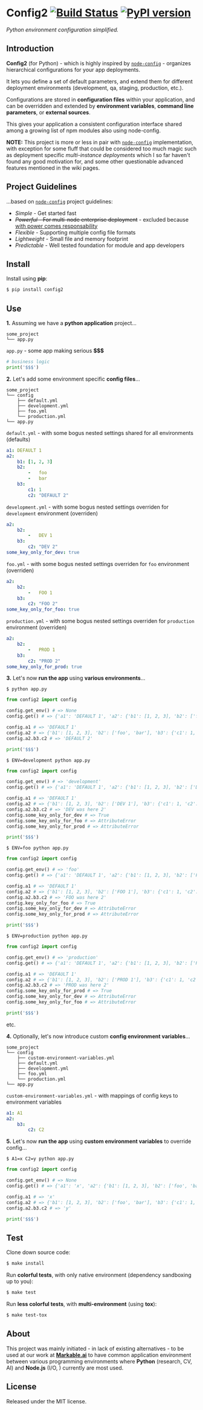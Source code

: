 
# Config2 [![Build Status](https://travis-ci.com/grimen/python-config2.svg?branch=master)](https://travis-ci.com/grimen/python-config2) [![PyPI version](https://badge.fury.io/py/config2.svg)](https://badge.fury.io/py/config2)

*Python environment configuration simplified.*


## Introduction

**Config2** (for Python) - which is highly inspired by [`node-config`](https://github.com/lorenwest/node-config) - organizes hierarchical configurations for your app deployments.

It lets you define a set of default parameters, and extend them for different deployment environments (development, qa, staging, production, etc.).

Configurations are stored in **configuration files** within your application, and can be overridden and extended by **environment variables**, **command line parameters**, or **external sources**.

This gives your application a consistent configuration interface shared among a growing list of npm modules also using node-config.

**NOTE:** This project is more or less in pair with [`node-config`](https://github.com/lorenwest/node-config) implementation, with exception for some fluff that could be considered too much magic such as deployment specific *multi-instance deployments* which I so far haven't found any good motivation for, and some other questionable advanced features mentioned in the wiki pages.


## Project Guidelines

...based on [`node-config`](https://github.com/lorenwest/node-config) project guidelines:

- *Simple* - Get started fast
- ~~*Powerful* - For multi-node enterprise deployment~~ - excluded because [with power comes responsability](https://en.wikipedia.org/wiki/Principle_of_least_astonishment)
- *Flexible* - Supporting multiple config file formats
- *Lightweight* - Small file and memory footprint
- *Predictable* - Well tested foundation for module and app developers


## Install

Install using **pip**:

```sh
$ pip install config2
```


## Use

**1.** Assuming we have a **python application** project...

```
some_project
└── app.py
```

`app.py` - some app making serious **&#36;&#36;&#36;**

```python
# business logic
print('$$$')
```


**2.** Let's add some environment specific **config files**...

```
some_project
└── config
    ├── default.yml
    ├── development.yml
    ├── foo.yml
    └── production.yml
└── app.py
```

`default.yml` - with some bogus nested settings shared for all environments (defaults)

```yaml
a1: DEFAULT 1
a2:
    b1: [1, 2, 3]
    b2:
        -   foo
        -   bar
    b3:
        c1: 1
        c2: "DEFAULT 2"
```

`development.yml` - with some bogus nested settings overriden for `development` environment (overriden)

```yaml
a2:
    b2:
        -   DEV 1
    b3:
        c2: "DEV 2"
some_key_only_for_dev: true
```

`foo.yml` - with some bogus nested settings overriden for `foo` environment (overriden)

```yaml
a2:
    b2:
        -   FOO 1
    b3:
        c2: "FOO 2"
some_key_only_for_foo: true
```

`production.yml` - with some bogus nested settings overriden for `production` environment (overriden)

```yaml
a2:
    b2:
        -   PROD 1
    b3:
        c2: "PROD 2"
some_key_only_for_prod: true
```


**3.** Let's now **run the app** using **various environments**...

`$ python app.py`

```python
from config2 import config

config.get_env() # => None
config.get() # => {'a1': 'DEFAULT 1', 'a2': {'b1': [1, 2, 3], 'b2': ['foo', 'bar'], 'b3': {'c1': 1, 'c2': 'DEFAULT 2'}}}

config.a1 # => 'DEFAULT 1'
config.a2 # => {'b1': [1, 2, 3], 'b2': ['foo', 'bar'], 'b3': {'c1': 1, 'c2': 'DEFAULT 2'}}
config.a2.b3.c2 # => 'DEFAULT 2'

print('$$$')
```

`$ ENV=development python app.py`

```python
from config2 import config

config.get_env() # => 'development'
config.get() # => {'a1': 'DEFAULT 1', 'a2': {'b1': [1, 2, 3], 'b2': ['DEV 1'], 'b3': {'c1': 1, 'c2': 'DEV 2'}}, 'some_key_only_for_dev': True}

config.a1 # => 'DEFAULT 1'
config.a2 # => {'b1': [1, 2, 3], 'b2': ['DEV 1'], 'b3': {'c1': 1, 'c2': 'DEV 2'}}
config.a2.b3.c2 # => 'DEV was here 2'
config.some_key_only_for_dev # => True
config.some_key_only_for_foo # => AttributeError
config.some_key_only_for_prod # => AttributeError

print('$$$')
```

`$ ENV=foo python app.py`

```python
from config2 import config

config.get_env() # => 'foo'
config.get() # => {'a1': 'DEFAULT 1', 'a2': {'b1': [1, 2, 3], 'b2': ['FOO 1'], 'b3': {'c1': 1, 'c2': 'FOO 2'}}, 'some_key_only_for_foo': True}

config.a1 # => 'DEFAULT 1'
config.a2 # => {'b1': [1, 2, 3], 'b2': ['FOO 1'], 'b3': {'c1': 1, 'c2': 'FOO 2'}}
config.a2.b3.c2 # => 'FOO was here 2'
config.key_only_for_foo # => True
config.some_key_only_for_dev # => AttributeError
config.some_key_only_for_prod # => AttributeError

print('$$$')
```

`$ ENV=production python app.py`

```python
from config2 import config

config.get_env() # => 'production'
config.get() # => {'a1': 'DEFAULT 1', 'a2': {'b1': [1, 2, 3], 'b2': ['PROD 1'], 'b3': {'c1': 1, 'c2': 'PROD 2'}}, 'some_key_only_for_foo': True}

config.a1 # => 'DEFAULT 1'
config.a2 # => {'b1': [1, 2, 3], 'b2': ['PROD 1'], 'b3': {'c1': 1, 'c2': 'PROD 2'}}
config.a2.b3.c2 # => 'PROD was here 2'
config.some_key_only_for_prod # => True
config.some_key_only_for_dev # => AttributeError
config.some_key_only_for_foo # => AttributeError

print('$$$')
```

etc.


**4.** Optionally, let's now introduce custom **config environment variables**...


```
some_project
└── config
    ├── custom-environment-variables.yml
    ├── default.yml
    ├── development.yml
    ├── foo.yml
    └── production.yml
└── app.py
```

`custom-environment-variables.yml` - with mappings of config keys to environment variables

```yaml
a1: A1
a2:
    b3:
        c2: C2
```

**5.** Let's now **run the app** using **custom environment variables** to override config...

`$ A1=x C2=y python app.py`

```python
from config2 import config

config.get_env() # => None
config.get() # => {'a1': 'x', 'a2': {'b1': [1, 2, 3], 'b2': ['foo', 'bar'], 'b3': {'c1': 1, 'c2': 'y'}}}

config.a1 # => 'x'
config.a2 # => {'b1': [1, 2, 3], 'b2': ['foo', 'bar'], 'b3': {'c1': 1, 'c2': 'y'}}
config.a2.b3.c2 # => 'y'

print('$$$')
```


## Test

Clone down source code:

```sh
$ make install
```

Run **colorful tests**, with only native environment (dependency sandboxing up to you):

```sh
$ make test
```

Run **less colorful tests**, with **multi-environment** (using **tox**):

```sh
$ make test-tox
```


## About

This project was mainly initiated - in lack of existing alternatives - to be used at our work at **[Markable.ai](https://markable.ai)** to have common application environment between various programming environments where **Python** (research, CV, AI) and **Node.js** (I/O, ) currently are most used.


## License

Released under the MIT license.
